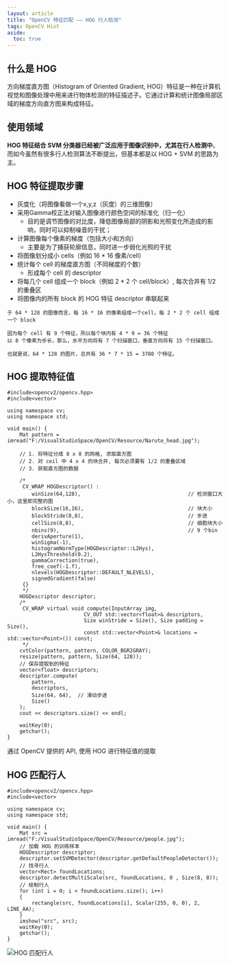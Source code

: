 ```yaml
---
layout: article
title: "OpenCV 特征匹配 —— HOG 行人检测"
tags: OpenCV Hist
aside:
  toc: true
---
```


## 什么是 HOG
方向梯度直方图（Histogram of Oriented Gradient, HOG）特征是一种在计算机视觉和图像处理中用来进行物体检测的特征描述子。它通过计算和统计图像局部区域的梯度方向直方图来构成特征。

## 使用领域
**HOG 特征结合 SVM 分类器已经被广泛应用于图像识别中，尤其在行人检测中**。而如今虽然有很多行人检测算法不断提出，但基本都是以 HOG + SVM 的思路为主。

## HOG 特征提取步骤
- 灰度化（将图像看做一个x,y,z（灰度）的三维图像）
- 采用Gamma校正法对输入图像进行颜色空间的标准化（归一化）
  - 目的是调节图像的对比度，降低图像局部的阴影和光照变化所造成的影响，同时可以抑制噪音的干扰；
- 计算图像每个像素的梯度（包括大小和方向）
  - 主要是为了捕获轮廓信息，同时进一步弱化光照的干扰
- 将图像划分成小 cells（例如 16 * 16 像素/cell）
- 统计每个 cell 的梯度直方图（不同梯度的个数）
  - 形成每个 cell 的 descriptor
- 将每几个 cell 组成一个 block（例如 2 * 2 个 cell/block）, 每次合并有 1/2 的重叠区
- 将图像内的所有 block 的 HOG 特征 descriptor 串联起来

```
于 64 * 128 的图像而言，每 16 * 16 的像素组成一个cell，每 2 * 2 个 cell 组成一个 block

因为每个 cell 有 9 个特征，所以每个块内有 4 * 9 = 36 个特征
以 8 个像素为步长，那么，水平方向将有 7 个扫描窗口，垂直方向将有 15 个扫描窗口。

也就是说，64 * 128 的图片，总共有 36 * 7 * 15 = 3780 个特征。
```

## HOG 提取特征值
```
#include<opencv2/opencv.hpp>
#include<vector>

using namespace cv;
using namespace std;

void main() {
	Mat pattern = imread("F:/VisualStudioSpace/OpenCV/Resource/Naruto_head.jpg");

	// 1. 将特征分成 8 x 8 的网格, 求取直方图
	// 2. 对 ceil 中 4 x 4 的块合并, 每次必须要有 1/2 的重叠区域
	// 3. 获取直方图的数据

	/*
	 CV_WRAP HOGDescriptor() :
		winSize(64,128),                                   // 检测窗口大小，这里即完整的图
		blockSize(16,16),                                  // 块大小
		blockStride(8,8),                                  // 步进    
		cellSize(8,8),                                     // 细胞块大小
		nbins(9),                                          // 9 个bin
		derivAperture(1),
		winSigma(-1),
		histogramNormType(HOGDescriptor::L2Hys),
		L2HysThreshold(0.2),
		gammaCorrection(true),
		free_coef(-1.f),
		nlevels(HOGDescriptor::DEFAULT_NLEVELS),
		signedGradient(false)
	 {}
	 */
	HOGDescriptor descriptor;
	/*
	 CV_WRAP virtual void compute(InputArray img,
						 CV_OUT std::vector<float>& descriptors,
						 Size winStride = Size(), Size padding = Size(),
						 const std::vector<Point>& locations = std::vector<Point>()) const;
	 */
	cvtColor(pattern, pattern, COLOR_BGR2GRAY);
	resize(pattern, pattern, Size(64, 128));
	// 保存提取到的特征
	vector<float> descriptors;
	descriptor.compute(
		pattern,
		descriptors,
		Size(64, 64),  // 滑动步进
		Size()
	);
	cout << descriptors.size() << endl;

	waitKey(0);
	getchar();
}
```
通过 OpenCV 提供的 API, 使用 HOG 进行特征值的提取

## HOG 匹配行人
```
#include<opencv2/opencv.hpp>
#include<vector>

using namespace cv;
using namespace std;

void main() {
	Mat src = imread("F:/VisualStudioSpace/OpenCV/Resource/people.jpg");
	// 加载 HOG 的训练样本
	HOGDescriptor descriptor;
	descriptor.setSVMDetector(descriptor.getDefaultPeopleDetector());
	// 找寻行人
	vector<Rect> foundLocations;
	descriptor.detectMultiScale(src, foundLocations, 0 , Size(8, 8));
	// 绘制行人
	for (int i = 0; i < foundLocations.size(); i++)
	{
		rectangle(src, foundLocations[i], Scalar(255, 0, 0), 2, LINE_AA);
	}
	imshow("src", src);
	waitKey(0);
	getchar();
}
```
![HOG 匹配行人](https://i.loli.net/2019/05/29/5cee3339f25e469517.png)